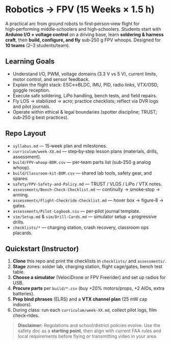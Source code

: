 # Robotics → FPV (15 Weeks × 1.5 h)

A practical arc from ground robots to first‑person‑view flight for high‑performing middle‑schoolers and high‑schoolers.
Students start with **Arduino I/O + voltage control** on a driving base, learn **soldering & harness craft**, then **build, configure, and fly** sub‑250 g FPV whoops. Designed for **10 teams** (2–3 students/team).

## Learning Goals
- Understand I/O, PWM, voltage domains (3.3 V vs 5 V), current limits, motor control, and sensor feedback.
- Explain the flight stack: ESC↔BLDC, IMU, PID, radio links, VTX/OSD, goggle reception.
- Execute safe soldering, LiPo handling, bench tests, and field repairs.
- Fly LOS → stabilized → acro; practice checklists; reflect via DVR logs and pilot journals.
- Operate within ethical & legal boundaries (spotter discipline; TRUST; sub‑250 g best practices).

## Repo Layout
- `syllabus.md` — 15‑week plan and milestones.
- `curriculum/week-XX.md` — step‑by‑step lesson plans (materials, drills, assessment).
- `build/FPV-whoop-BOM.csv` — per‑team parts list (sub‑250 g analog whoop).
- `build/Classroom-kit-BOM.csv` — shared lab tools, safety gear, and spares.
- `safety/FPV-Safety-and-Policy.md` — TRUST / VLOS / LiPo / VTX notes.
- `assessments/Bench-Check-Checklist.md` — continuity → smoke‑stop → arming.
- `assessments/Flight-Checkride-Checklist.md` — hover box → figure‑8 → gates.
- `assessments/Pilot-Logbook.csv` — per‑pilot journal template.
- `sim/Setup.md` & `sim/Drill-Cards.md` — simulator setup + progressive drills.
- `checklists/*` — charging station, crash recovery, classroom ops placards.

## Quickstart (Instructor)
1. **Clone** this repo and print the checklists in `checklists/` and `assessments/`.
2. **Stage** zones: solder lab, charging station, flight cage/gates, bench test table.
3. **Choose a simulator** (VelociDrone or FPV Freerider) and set up radios for USB.
4. **Procure parts** per `build/*.csv` (buy +20% motors/props, +2 AIOs, extra batteries).
5. **Prep bind phrases** (ELRS) and a **VTX channel plan** (25 mW cap indoors).
6. During class: run each `curriculum/week-XX.md`, collect pilot logs, film check‑rides.

> **Disclaimer:** Regulations and school/district policies evolve. Use the safety doc as a **starting point**, then align with current FAA rules and local requirements before flying or transmitting video in your area.
